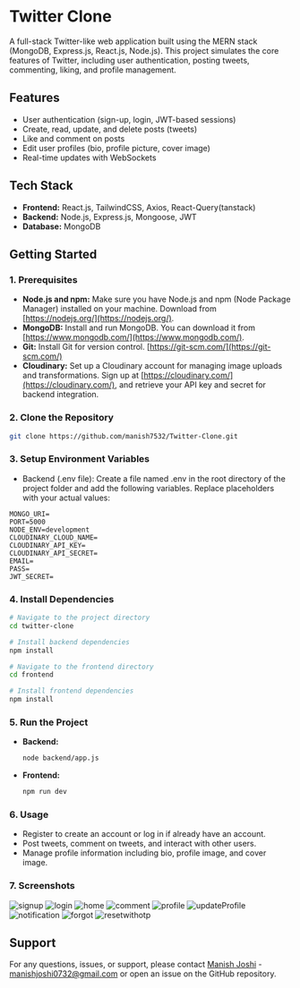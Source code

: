 # Twitter Clone

A full-stack Twitter-like web application built using the MERN stack (MongoDB, Express.js, React.js, Node.js). This project simulates the core features of Twitter, including user authentication, posting tweets, commenting, liking, and profile management.

## Features

- User authentication (sign-up, login, JWT-based sessions)
- Create, read, update, and delete posts (tweets)
- Like and comment on posts
- Edit user profiles (bio, profile picture, cover image)
- Real-time updates with WebSockets

## Tech Stack

- **Frontend:** React.js, TailwindCSS, Axios, React-Query(tanstack)
- **Backend:** Node.js, Express.js, Mongoose, JWT
- **Database:** MongoDB

## Getting Started

### 1. Prerequisites

- **Node.js and npm:** Make sure you have Node.js and npm (Node Package Manager) installed on your machine. Download from [https://nodejs.org/](https://nodejs.org/).
- **MongoDB:** Install and run MongoDB. You can download it from [https://www.mongodb.com/](https://www.mongodb.com/).
- **Git:** Install Git for version control. [https://git-scm.com/](https://git-scm.com/)
- **Cloudinary:** Set up a Cloudinary account for managing image uploads and transformations. Sign up at [https://cloudinary.com/](https://cloudinary.com/), and retrieve your API key and secret for backend integration.

### 2. Clone the Repository

```bash
git clone https://github.com/manish7532/Twitter-Clone.git
```

### 3. Setup Environment Variables

- Backend (.env file): Create a file named .env in the root directory of the project folder and add the following variables. Replace placeholders with your actual values:

```
MONGO_URI=
PORT=5000
NODE_ENV=development
CLOUDINARY_CLOUD_NAME=
CLOUDINARY_API_KEY=
CLOUDINARY_API_SECRET=
EMAIL=
PASS=
JWT_SECRET=
```

### 4. Install Dependencies

```bash
# Navigate to the project directory
cd twitter-clone

# Install backend dependencies
npm install

# Navigate to the frontend directory
cd frontend

# Install frontend dependencies
npm install
```

### 5. Run the Project

- **Backend:**

  ```bash
  node backend/app.js
  ```

- **Frontend:**

  ```bash
  npm run dev
  ```

### 6. Usage

- Register to create an account or log in if already have an account.
- Post tweets, comment on tweets, and interact with other users.
- Manage profile information including bio, profile image, and cover image.

### 7. Screenshots

![signup](./Screenshots/signup.png)
![login](./Screenshots/login.png)
![home](./Screenshots/home.png)
![comment](./Screenshots/comment.png)
![profile](./Screenshots/profile.png)
![updateProfile](./Screenshots/updateProfile.png)
![notification](./Screenshots/notification.png)
![forgot](./Screenshots/forgot.png)
![resetwithotp](./Screenshots/resetwithotp.png)

## Support

For any questions, issues, or support, please contact [Manish Joshi](https://github.com/manish7532/) - manishjoshi0732@gmail.com or open an issue on the GitHub repository.
